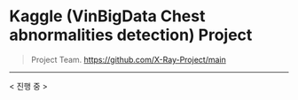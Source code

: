 # Kaggle (VinBigData Chest abnormalities detection) Project

> Project Team. <https://github.com/X-Ray-Project/main>
***

< 진행 중 >
